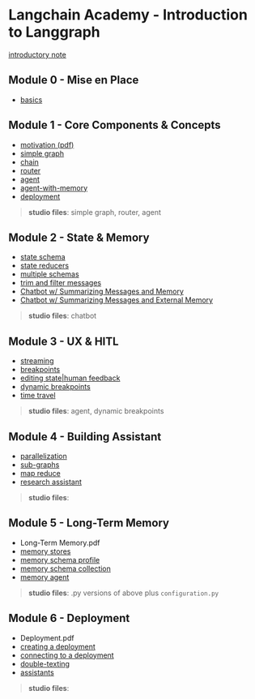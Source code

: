 # Langchain Academy - Introduction to Langgraph


[introductory note](readme.md)

## Module 0 - Mise en Place
* [basics](./module-0/basics.ipynb)


## Module 1 - Core Components & Concepts
* [motivation (pdf)](LangGraph-Motivation.pdf)
* [simple graph](./module-1/simple-graph.ipynb)
* [chain](./module-1/chain.ipynb)
* [router](./module-1/router.ipynb)
* [agent](./module-1/agent.ipynb)
* [agent-with-memory](./module-1/agent-memory.ipynb)
* [deployment](./module-1/deployment.ipynb)

> **studio files**: simple graph, router, agent



## Module 2 - State & Memory
* [state schema](./module-2/state-schema.ipynb)
* [state reducers](./module-2/state-reducers.ipynb)
* [multiple schemas](./module-2/multiple-schemas.ipynb)
* [trim and filter messages](./module-2/trim-filter-messages.ipynb)
* [Chatbot w/ Summarizing Messages and Memory](/module-2/chatbot-summarization.ipynb)
* [Chatbot w/ Summarizing Messages and External Memory](./module-2/chatbot-external-memory.ipynb)

> **studio files**: chatbot



## Module 3 - UX & HITL
* [streaming](./module-3/streaming-interruption.ipynb)
* [breakpoints](./module-3/breakpoints.ipynb)
* [editing state|human feedback](./module-3/edit-state-human-feedback.ipynb)
* [dynamic breakpoints](./module-3/dynamic-breakpoints.ipynb)
* [time travel](./module-3/time-travel.ipynb)

> **studio files**: agent, dynamic breakpoints


## Module 4 - Building Assistant
* [parallelization](./module-4/parallelization.ipynb)
* [sub-graphs](./module-4/sub-graph.ipynb)
* [map reduce](./module-4/map-reduce.ipynb)
* [research assistant](./module-4/research-assistant.ipynb)

> **studio files**: 

## Module 5 - Long-Term Memory
* Long-Term Memory.pdf
* [memory stores](./module-5/memory_store.ipynb)
* [memory schema profile](./module-5/memoryschema_profile.ipynb)
* [memory schema collection](./module-5/memoryschema_collection.ipynb)
* [memory agent](./module-5/memory_agent.ipynb)

> **studio files**: .py versions of above plus `configuration.py`

## Module 6 - Deployment
* Deployment.pdf
* [creating a deployment](./module-6/creating.ipynb)
* [connecting to a deployment](./module-6/connecting.ipynb)
* [double-texting](./module-6/double-texting.ipynb)
* [assistants](./module-6/assistant.ipynb)


> **studio files**: 
